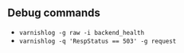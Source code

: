 ## Debug commands
- `varnishlog -g raw -i backend_health`
- `varnishlog -q 'RespStatus == 503' -g request`
